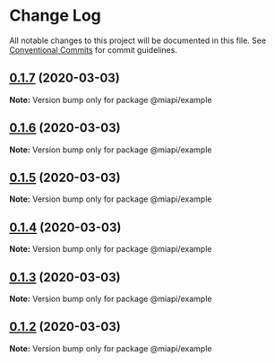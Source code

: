 # Change Log

All notable changes to this project will be documented in this file.
See [Conventional Commits](https://conventionalcommits.org) for commit guidelines.

## [0.1.7](https://github.com/kamontat/miapi/packages/example/compare/@miapi/example@0.1.6...@miapi/example@0.1.7) (2020-03-03)

**Note:** Version bump only for package @miapi/example





## [0.1.6](https://github.com/kamontat/miapi/compare/@miapi/example@0.1.5...@miapi/example@0.1.6) (2020-03-03)

**Note:** Version bump only for package @miapi/example





## [0.1.5](https://github.com/kamontat/miapi/compare/@miapi/example@0.1.4...@miapi/example@0.1.5) (2020-03-03)

**Note:** Version bump only for package @miapi/example





## [0.1.4](https://github.com/kamontat/miapi/compare/@miapi/example@0.1.3...@miapi/example@0.1.4) (2020-03-03)

**Note:** Version bump only for package @miapi/example





## [0.1.3](https://github.com/kamontat/miapi/compare/@miapi/example@0.1.2...@miapi/example@0.1.3) (2020-03-03)

**Note:** Version bump only for package @miapi/example





## [0.1.2](https://github.com/kamontat/miapi/compare/@miapi/example@0.1.1...@miapi/example@0.1.2) (2020-03-03)

**Note:** Version bump only for package @miapi/example
